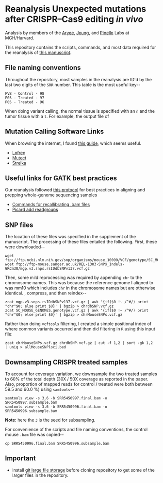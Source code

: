 <br><br>

# Reanalysis Unexpected mutations after CRISPR–Cas9 editing _in vivo_

Analysis by members of the [Aryee](https://aryee.mgh.harvard.edu/), [Joung](http://www.jounglab.org/), and [Pinello](http://pinellolab.org/) Labs at MGH/Harvard.

This repository contains the scripts, commands, and most data required for the reanalysis of
[this manuscript](https://www.nature.com/nmeth/journal/v14/n6/full/nmeth.4293.html).

## File naming conventions

Throughout the repository, most samples in the reanalysis are ID'd
by the last two digits of the `SRR` number. This table is the most useful key--

```
FVB - Control - 98
F03 - Treated - 97
F05 - Treated - 96
```

When doing variant calling, the normal tissue is specified with an `n` and the tumor tissue with a `t`. 
For example, the output file of 

## Mutation Calling Software Links

When browsing the internet, I found [this guide](https://github.com/tinyheero/variant_calling_in_cancer_genomes_seminar), which seems useful. 

- [Lofreq](http://csb5.github.io/lofreq/commands/)
- [Mutect](http://archive.broadinstitute.org/cancer/cga/mutect_run)
- [Strelka](https://github.com/Illumina/strelka/blob/master/docs/userGuide/README.md)

## Useful links for GATK best practices 

Our reanalysis followed [this protocol](https://www.ncbi.nlm.nih.gov/pmc/articles/PMC4243306/) for
best practices in aligning and prepping whole-genome sequencing samples

- [Commands for recallibrating .bam files](http://gatkforums.broadinstitute.org/gatk/discussion/2801/howto-recalibrate-base-quality-scores-run-bqsr)
- [Picard add readgroups](https://broadinstitute.github.io/picard/command-line-overview.html#AddOrReplaceReadGroups)

## SNP files

The location of these files was specified in the supplement of the manuscript. The processing of these
files entailed the following. First, these were downloaded--

```
wget ftp://ftp.ncbi.nlm.nih.gov/snp/organisms/mouse_10090/VCF/genotype/SC_MOUSE_GENOMES.genotype.vcf.gz
wget ftp://ftp-mouse.sanger.ac.uk/REL-1303-SNPs_Indels-GRCm38/mgp.v3.snps.rsIDdbSNPv137.vcf.gz
```

Then, some mild reprocessing was required by appending `chr` to the chromosome names. 
This was because the reference genome I aligned to was mm10 which includes `chr` in the chromosome
names but are otherwise identical. , compress, and then reindex--

```
zcat mgp.v3.snps.rsIDdbSNPv137.vcf.gz | awk '{if($0 !~ /^#/) print "chr"$0; else print $0}' | bgzip > chrdbSNP.vcf.gz
zcat SC_MOUSE_GENOMES.genotype.vcf.gz | awk '{if($0 !~ /^#/) print "chr"$0; else print $0}' | bgzip > chrMouseSNPs.vcf.gz
```

Rather than doing `vcftools` filtering, I created a simple positional index of where common variants occurred and then
did filtering in `R` using this input file:

```
zcat chrMouseSNPs.vcf.gz chrdbSNP.vcf.gz | cut -f 1,2 | sort -gk 1,2  | uniq > allMouseSNPloci.bed
```

## Downsampling CRISPR treated samples

To account for coverage variation, we downsample the two treated samples to 60\% of the 
total depth (30X / 50X coverage as reported in the paper. Also, proportion of mapped reads
for control / treated were both between 59.5 and 60.0 \%) using `samtools`--

```
samtools view -s 3.6 -b SRR5450997.final.bam -o SRR5450997.subsample.bam
samtools view -s 3.6 -b SRR5450996.final.bam -o SRR5450996.subsample.bam
```
**Note:** here the `3` is the seed for subsampling.

For convenience of the scripts and file naming conventions, the control mouse `.bam`
file was copied--

```
cp SRR5450996.final.bam SRR5450996.subsample.bam
```

## Important

- Install [git large file storage](https://git-lfs.github.com/) before cloning repository
to get some of the larger files in the repository.

<br><br>
